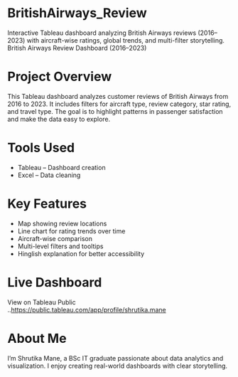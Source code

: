 # BritishAirways_Review
Interactive Tableau dashboard analyzing British Airways reviews (2016–2023) with aircraft-wise ratings, global trends, and multi-filter storytelling.
British Airways Review Dashboard (2016–2023)

# Project Overview
This Tableau dashboard analyzes customer reviews of British Airways from 2016 to 2023. It includes filters for aircraft type, review category, star rating, and travel type. The goal is to highlight patterns in passenger satisfaction and make the data easy to explore.

# Tools Used
- Tableau – Dashboard creation
- Excel – Data cleaning

# Key Features
- Map showing review locations
- Line chart for rating trends over time
- Aircraft-wise comparison
- Multi-level filters and tooltips
- Hinglish explanation for better accessibility


# Live Dashboard
View on Tableau Public ..https://public.tableau.com/app/profile/shrutika.mane

# About Me
I’m Shrutika Mane, a BSc IT graduate passionate about data analytics and visualization. I enjoy creating real-world dashboards with clear storytelling.




